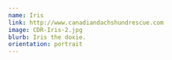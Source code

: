 ```yaml
---
name: Iris
link: http://www.canadiandachshundrescue.com
image: CDR-Iris-2.jpg
blurb: Iris the doxie.
orientation: portrait
---
```

